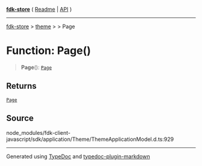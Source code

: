 [**fdk-store**](../../../README.md) ( [Readme](../../../README.md) \| [API](../../../API.md) )

---

[fdk-store](../../../API.md) > [theme](../../README.md) > [<internal>](../README.md) > Page

# Function: Page()

> **Page**(): [`Page`](../type-aliases/type-alias.Page.md)

## Returns

[`Page`](../type-aliases/type-alias.Page.md)

## Source

node_modules/fdk-client-javascript/sdk/application/Theme/ThemeApplicationModel.d.ts:929

---

Generated using [TypeDoc](https://typedoc.org/) and [typedoc-plugin-markdown](https://www.npmjs.com/package/typedoc-plugin-markdown)
